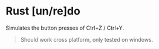 # Rust [un/re]do

Simulates the button presses of Ctrl+Z / Ctrl+Y.

> Should work cross platform, only tested on windows.

